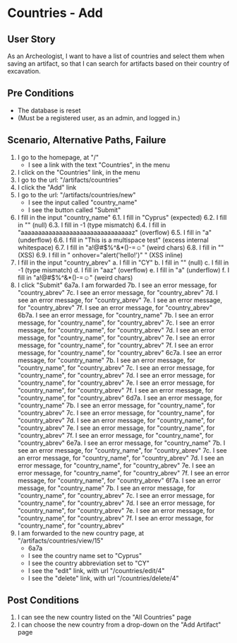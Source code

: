 # Countries - Add

## User Story

As an Archeologist, I want to have a list of countries and select them when saving an artifact, so that I can search for artifacts based on their country of excavation.

## Pre Conditions

- The database is reset
- (Must be a registered user, as an admin, and logged in.)

## Scenario, Alternative Paths, Failure

1. I go to the homepage, at "/"
	- I see a link with the text "Countries", in the menu
2. I click on the "Countries" link, in the menu
3. I go to the url: "/artifacts/countries"
4. I click the "Add" link
5. I go to the url: "/artifacts/countries/new"
	- I see the input called "country_name"
	- I see the button called "Submit"
6. I fill in the input "country_name"
    6.1. I fill in "Cyprus" (expected)
    6.2. I fill in "" (null)
    6.3. I fill in -1 (type mismatch)
    6.4. I fill in "aaaaaaaaaaaaaaaaaaaaaaaaaaaaaaaaz" (overflow)
    6.5. I fill in "a" (underflow)
    6.6. I fill in "This    is a multispace test" (excess internal whitespace)
    6.7. I fill in "a!@#$%^&*()-=☺" (weird chars)
    6.8. I fill in "<script>alert("hello!")</script>" (XSS)
    6.9. I fill in " onhover="alert('hello!')" " (XSS inline)
7. I fill in the input "country_abrev"
    a. I fill in "CY"
    b. I fill in "" (null)
    c. I fill in -1 (type mismatch)
    d. I fill in "aaz" (overflow)
    e. I fill in "a" (underflow)
    f. I fill in "a!@#$%^&*()-=☺" (weird chars)
8. I click "Submit"
    6a7a. I am forwarded
      7b. I see an error message, for "country_abrev"
      7c. I see an error message, for "country_abrev"
      7d. I see an error message, for "country_abrev"
      7e. I see an error message, for "country_abrev"
      7f. I see an error message, for "country_abrev"
    6b7a. I see an error message, for "country_name"
      7b. I see an error message, for "country_name", for "country_abrev"
      7c. I see an error message, for "country_name", for "country_abrev"
      7d. I see an error message, for "country_name", for "country_abrev"
      7e. I see an error message, for "country_name", for "country_abrev"
      7f. I see an error message, for "country_name", for "country_abrev"
    6c7a. I see an error message, for "country_name"
      7b. I see an error message, for "country_name", for "country_abrev"
      7c. I see an error message, for "country_name", for "country_abrev"
      7d. I see an error message, for "country_name", for "country_abrev"
      7e. I see an error message, for "country_name", for "country_abrev"
      7f. I see an error message, for "country_name", for "country_abrev"
    6d7a. I see an error message, for "country_name"
      7b. I see an error message, for "country_name", for "country_abrev"
      7c. I see an error message, for "country_name", for "country_abrev"
      7d. I see an error message, for "country_name", for "country_abrev"
      7e. I see an error message, for "country_name", for "country_abrev"
      7f. I see an error message, for "country_name", for "country_abrev"
    6e7a. I see an error message, for "country_name"
      7b. I see an error message, for "country_name", for "country_abrev"
      7c. I see an error message, for "country_name", for "country_abrev"
      7d. I see an error message, for "country_name", for "country_abrev"
      7e. I see an error message, for "country_name", for "country_abrev"
      7f. I see an error message, for "country_name", for "country_abrev"
    6f7a. I see an error message, for "country_name"
      7b. I see an error message, for "country_name", for "country_abrev"
      7c. I see an error message, for "country_name", for "country_abrev"
      7d. I see an error message, for "country_name", for "country_abrev"
      7e. I see an error message, for "country_name", for "country_abrev"
      7f. I see an error message, for "country_name", for "country_abrev"
9. I am forwarded to the new country page, at "/artifacts/countries/view/15"
    - 6a7a
    - I see the country name set to "Cyprus"
    - I see the country abbreviation set to "CY"
    - I see the "edit" link, with url "/countries/edit/4"
    - I see the "delete" link, with url "/countries/delete/4"

## Post Conditions

1. I can see the new country listed on the "All Countries" page
2. I can choose the new country from a drop-down on the "Add Artifact" page
